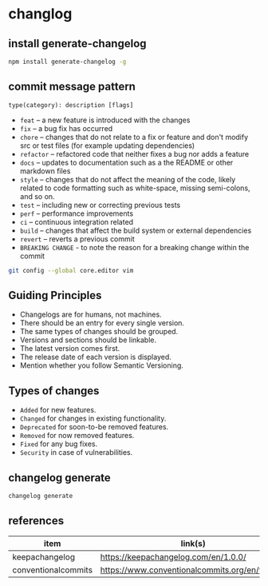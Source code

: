 # changlog  


## install  generate-changelog  

```bash
npm install generate-changelog -g
```

## commit message pattern   

`type(category): description [flags]`


- `feat` – a new feature is introduced with the changes
- `fix` – a bug fix has occurred
- `chore` – changes that do not relate to a fix or feature and don't modify src or test files (for example updating dependencies)
- `refactor` – refactored code that neither fixes a bug nor adds a feature
- `docs` – updates to documentation such as a the README or other markdown files
- `style` – changes that do not affect the meaning of the code, likely related to code formatting such as white-space, missing semi-colons, and so on.
- `test` – including new or correcting previous tests
- `perf` – performance improvements
- `ci` – continuous integration related
- `build` – changes that affect the build system or external dependencies
- `revert` – reverts a previous commit
- `BREAKING CHANGE` - to note the reason for a breaking change within the commit


```bash
git config --global core.editor vim
```

## Guiding Principles
- Changelogs are for humans, not machines.
- There should be an entry for every single version.
- The same types of changes should be grouped.
- Versions and sections should be linkable.
- The latest version comes first.
- The release date of each version is displayed.
- Mention whether you follow Semantic Versioning.

## Types of changes
- `Added` for new features.
- `Changed` for changes in existing functionality.
- `Deprecated` for soon-to-be removed features.
- `Removed` for now removed features.
- `Fixed` for any bug fixes.
- `Security` in case of vulnerabilities.


## changelog generate   

```bash
changelog generate
```

## references   

| item                | link(s)                                        |
| ------------------- | ---------------------------------------------- |
| keepachangelog      | https://keepachangelog.com/en/1.0.0/           |
| conventionalcommits | https://www.conventionalcommits.org/en/v1.0.0/ |
